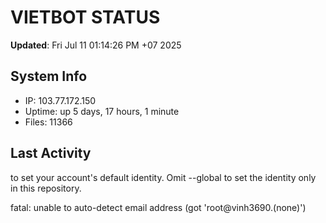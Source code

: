 # VIETBOT STATUS
**Updated**: Fri Jul 11 01:14:26 PM +07 2025

## System Info
- IP: 103.77.172.150
- Uptime: up 5 days, 17 hours, 1 minute
- Files: 11366

## Last Activity

to set your account's default identity.
Omit --global to set the identity only in this repository.

fatal: unable to auto-detect email address (got 'root@vinh3690.(none)')
